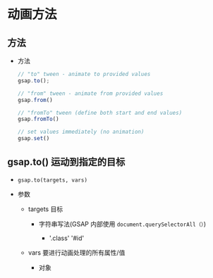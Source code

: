 # 动画方法

## 方法

+ 方法

  ```js
  // "to" tween - animate to provided values
  gsap.to();

  // "from" tween - animate from provided values
  gsap.from()

  // "fromTo" tween (define both start and end values)
  gsap.fromTo()

  // set values immediately (no animation)
  gsap.set()
  ```

## gsap.to() 运动到指定的目标

+ `gsap.to(targets, vars)`

+ 参数

  + targets 目标

    + 字符串写法(GSAP 内部使用 `document.querySelectorAll（）`)

      + '.class' '#id'

  + vars 要进行动画处理的所有属性/值

    + 对象
